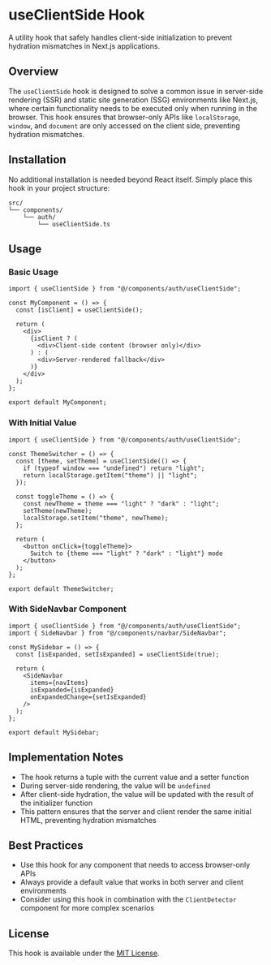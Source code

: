 # useClientSide Hook

A utility hook that safely handles client-side initialization to prevent hydration mismatches in Next.js applications.

## Overview

The `useClientSide` hook is designed to solve a common issue in server-side rendering (SSR) and static site generation (SSG) environments like Next.js, where certain functionality needs to be executed only when running in the browser. This hook ensures that browser-only APIs like `localStorage`, `window`, and `document` are only accessed on the client side, preventing hydration mismatches.

## Installation

No additional installation is needed beyond React itself. Simply place this hook in your project structure:

```
src/
└── components/
    └── auth/
        └── useClientSide.ts
```

## Usage

### Basic Usage

```tsx
import { useClientSide } from "@/components/auth/useClientSide";

const MyComponent = () => {
  const [isClient] = useClientSide();

  return (
    <div>
      {isClient ? (
        <div>Client-side content (browser only)</div>
      ) : (
        <div>Server-rendered fallback</div>
      )}
    </div>
  );
};

export default MyComponent;
```

### With Initial Value

```tsx
import { useClientSide } from "@/components/auth/useClientSide";

const ThemeSwitcher = () => {
  const [theme, setTheme] = useClientSide(() => {
    if (typeof window === "undefined") return "light";
    return localStorage.getItem("theme") || "light";
  });

  const toggleTheme = () => {
    const newTheme = theme === "light" ? "dark" : "light";
    setTheme(newTheme);
    localStorage.setItem("theme", newTheme);
  };

  return (
    <button onClick={toggleTheme}>
      Switch to {theme === "light" ? "dark" : "light"} mode
    </button>
  );
};

export default ThemeSwitcher;
```

### With SideNavbar Component

```tsx
import { useClientSide } from "@/components/auth/useClientSide";
import { SideNavbar } from "@/components/navbar/SideNavbar";

const MySidebar = () => {
  const [isExpanded, setIsExpanded] = useClientSide(true);

  return (
    <SideNavbar
      items={navItems}
      isExpanded={isExpanded}
      onExpandedChange={setIsExpanded}
    />
  );
};

export default MySidebar;
```

## Implementation Notes

- The hook returns a tuple with the current value and a setter function
- During server-side rendering, the value will be `undefined`
- After client-side hydration, the value will be updated with the result of the initializer function
- This pattern ensures that the server and client render the same initial HTML, preventing hydration mismatches

## Best Practices

- Use this hook for any component that needs to access browser-only APIs
- Always provide a default value that works in both server and client environments
- Consider using this hook in combination with the `ClientDetector` component for more complex scenarios

## License

This hook is available under the [MIT License](LICENSE).
